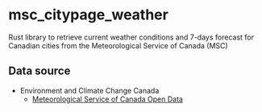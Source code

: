 # msc_citypage_weather
Rust library to retrieve current weather conditions and 7-days forecast for Canadian cities from the Meteorological Service of Canada (MSC)

## Data source

- Environment and Climate Change Canada
  - [Meteorological Service of Canada Open Data](https://eccc-msc.github.io/open-data/)
